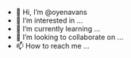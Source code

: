 - 👋 Hi, I’m @oyenavans
- 👀 I’m interested in ...
- 🌱 I’m currently learning ...
- 💞️ I’m looking to collaborate on ...
- 📫 How to reach me ...

<!---
oyenavans/oyenavans is a ✨ special ✨ repository because its `README.md` (this file) appears on your GitHub profile.
You can click the Preview link to take a look at your changes.
--->
